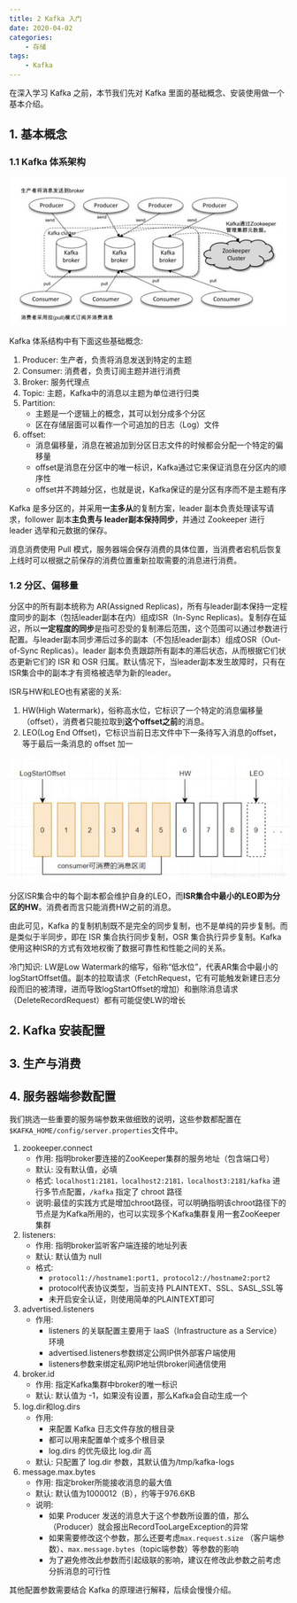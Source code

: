 ```yaml
---
title: 2 Kafka 入门
date: 2020-04-02
categories:
    - 存储
tags:
    - Kafka
---
```

在深入学习 Kafka 之前，本节我们先对 Kafka 里面的基础概念、安装使用做一个基本介绍。
<!-- more -->



## 1. 基本概念
### 1.1 Kafka 体系架构
![Kafka体系架构](/images/kafka/kafka_structure.jpg)

Kafka 体系结构中有下面这些基础概念:
1. Producer: 生产者，负责将消息发送到特定的主题
2. Consumer: 消费者，负责订阅主题并进行消费
3. Broker: 服务代理点
4. Topic: 主题，Kafka中的消息以主题为单位进行归类
5. Partition: 
    - 主题是一个逻辑上的概念，其可以划分成多个分区
    - 区在存储层面可以看作一个可追加的日志（Log）文件
6. offset: 
    - 消息偏移量，消息在被追加到分区日志文件的时候都会分配一个特定的偏移量
    - offset是消息在分区中的唯一标识，Kafka通过它来保证消息在分区内的顺序性
    - offset并不跨越分区，也就是说，Kafka保证的是分区有序而不是主题有序

Kafka 是多分区的，并采用**一主多从**的复制方案，leader 副本负责处理读写请求，follower 副本**主负责与 leader副本保持同步**，并通过 Zookeeper 进行 leader 选举和元数据的保存。

消息消费使用 Pull 模式，服务器端会保存消费的具体位置，当消费者宕机后恢复上线时可以根据之前保存的消费位置重新拉取需要的消息进行消费。

### 1.2 分区、偏移量
分区中的所有副本统称为 AR(Assigned Replicas)，所有与leader副本保持一定程度同步的副本（包括leader副本在内）组成ISR（In-Sync Replicas)。复制存在延迟，所以**一定程度的同步**是指可忍受的复制滞后范围，这个范围可以通过参数进行配置。与leader副本同步滞后过多的副本（不包括leader副本）组成OSR（Out-of-Sync Replicas）。leader 副本负责跟踪所有副本的滞后状态，从而根据它们状态更新它们的 ISR 和 OSR 归属。默认情况下，当leader副本发生故障时，只有在ISR集合中的副本才有资格被选举为新的leader。

ISR与HW和LEO也有紧密的关系:
1. HW(High Watermark)，俗称高水位，它标识了一个特定的消息偏移量（offset），消费者只能拉取到**这个offset之前**的消息。
2. LEO(Log End Offset)，它标识当前日志文件中下一条待写入消息的offset，等于最后一条消息的 offset 加一

![分区各种偏移量说明](/images/kafka/hw_leo.jpg)

分区ISR集合中的每个副本都会维护自身的LEO，而**ISR集合中最小的LEO即为分区的HW**。消费者而言只能消费HW之前的消息。

由此可见，Kafka 的复制机制既不是完全的同步复制，也不是单纯的异步复制。而是类似于半同步，即在 ISR 集合执行同步复制，OSR 集合执行异步复制。Kafka使用这种ISR的方式有效地权衡了数据可靠性和性能之间的关系。

冷门知识: LW是Low Watermark的缩写，俗称“低水位”，代表AR集合中最小的logStartOffset值。副本的拉取请求（FetchRequest，它有可能触发新建日志分段而旧的被清理，进而导致logStartOffset的增加）和删除消息请求（DeleteRecordRequest）都有可能促使LW的增长

## 2. Kafka 安装配置

## 3. 生产与消费

## 4. 服务器端参数配置
我们挑选一些重要的服务端参数来做细致的说明，这些参数都配置在`$KAFKA_HOME/config/server.properties`文件中。
1. zookeeper.connect
    - 作用: 指明broker要连接的ZooKeeper集群的服务地址（包含端口号）
    - 默认: 没有默认值，必填
    - 格式: `localhost1:2181，localhost2:2181，localhost3:2181/kafka` 进行多节点配置，`/kafka` 指定了 chroot 路径
    - 说明:最佳的实践方式是增加chroot路径，可以明确指明该chroot路径下的节点是为Kafka所用的，也可以实现多个Kafka集群复用一套ZooKeeper集群
2. listeners:
    - 作用: 指明broker监听客户端连接的地址列表
    - 默认: 默认值为 null
    - 格式: 
        - `protocol1://hostname1:port1, protocol2://hostname2:port2`
        - protocol代表协议类型，当前支持 PLAINTEXT、SSL、SASL_SSL等
        - 未开启安全认证，则使用简单的PLAINTEXT即可
3. advertised.listeners
    - 作用: 
        - listeners 的关联配置主要用于 IaaS（Infrastructure as a Service）环境
        - advertised.listeners参数绑定公网IP供外部客户端使用
        - listeners参数来绑定私网IP地址供broker间通信使用
4. broker.id
    - 作用: 指定Kafka集群中broker的唯一标识
    - 默认: 默认值为 -1，如果没有设置，那么Kafka会自动生成一个
5. log.dir和log.dirs
    - 作用: 
        - 来配置 Kafka 日志文件存放的根目录
        - 都可以用来配置单个或多个根目录
        - log.dirs 的优先级比 log.dir 高
    - 默认: 只配置了 log.dir 参数，其默认值为/tmp/kafka-logs
6. message.max.bytes
    - 作用: 指定broker所能接收消息的最大值
    - 默认: 默认值为1000012（B），约等于976.6KB
    - 说明:
        - 如果 Producer 发送的消息大于这个参数所设置的值，那么（Producer）就会报出RecordTooLargeException的异常
        - 如果需要修改这个参数，那么还要考虑`max.request.size` （客户端参数）、`max.message.bytes`（topic端参数）等参数的影响
        - 为了避免修改此参数而引起级联的影响，建议在修改此参数之前考虑分拆消息的可行性

其他配置参数需要结合 Kafka 的原理进行解释，后续会慢慢介绍。